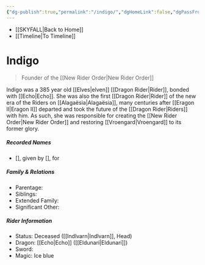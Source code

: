 ```yaml
---
{"dg-publish":true,"permalink":"/indigo/","dgHomeLink":false,"dgPassFrontmatter":false}
---
```


- [[SKYFALL|Back to Home]]
- [[Timeline|To Timeline]]

# Indigo
>Founder of the [[New Rider Order|New Rider Order]]

Indigo was a 385 year old [[Elves|elven]] [[Dragon Rider|Rider]], bonded with [[Echo|Echo]]. She was also the first [[Dragon Rider|Rider]] of the new era of the Riders on [[Alagaësia|Alagaësia]], many centuries after [[Eragon II|Eragon II]] departed and took the future of the [[Dragon Rider|Riders]] with him. As such, she was responsible for creating the [[New Rider Order|New Rider Order]] and restoring [[Vroengard|Vroengard]] to its former glory. 

##### Recorded Names
- [], given by [], for 

##### Family & Relations
- Parentage: 
- Siblings:
- Extended Family:
- Significant Other:

##### Rider Information
- Status: Deceased ([[Indlvarn|Indlvarn]], Head)
- Dragon: [[Echo|Echo]] ([[Eldunarí|Eldunarí]])
- Sword:
- Magic: Ice blue
